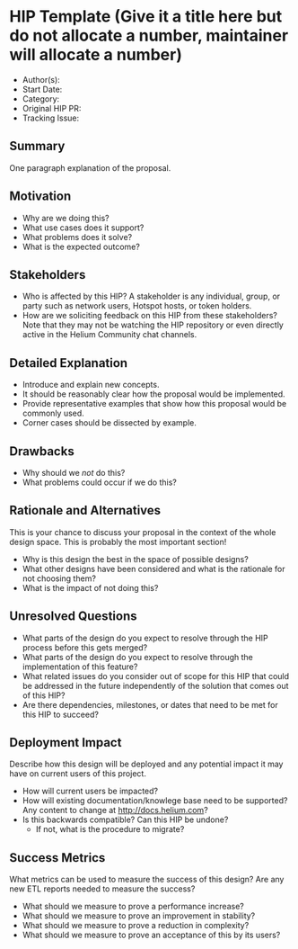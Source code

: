 # HIP Template (Give it a title here but do not allocate a number, maintainer will allocate a number)

- Author(s): <!-- your GitHub @username -->
- Start Date: <!-- fill me in with today's date, YYYY-MM-DD -->
- Category: <!-- economic, technical, meta -->
- Original HIP PR: <!-- leave this empty; maintainer will fill in ID of this pull request -->
- Tracking Issue: <!-- leave this empty; maintainer will create a discussion issue -->

## Summary

One paragraph explanation of the proposal.

<!-- Read the content requests in all sections before starting to write any section. -->

## Motivation

- Why are we doing this?
- What use cases does it support?
- What problems does it solve?
- What is the expected outcome?

## Stakeholders

- Who is affected by this HIP? A stakeholder is any individual, group, or party such as network 
  users, Hotspot hosts, or token holders.
- How are we soliciting feedback on this HIP from these stakeholders? Note that they may not be
  watching the HIP repository or even directly active in the Helium Community chat channels.

## Detailed Explanation

- Introduce and explain new concepts.
- It should be reasonably clear how the proposal would be implemented.
- Provide representative examples that show how this proposal would be commonly used.
- Corner cases should be dissected by example.

## Drawbacks

- Why should we _not_ do this?
- What problems could occur if we do this?

## Rationale and Alternatives

This is your chance to discuss your proposal in the context of the whole design space. This is
probably the most important section!

- Why is this design the best in the space of possible designs?
- What other designs have been considered and what is the rationale for not choosing them?
- What is the impact of not doing this?

## Unresolved Questions

- What parts of the design do you expect to resolve through the HIP process before this gets merged?
- What parts of the design do you expect to resolve through the implementation of this feature?
- What related issues do you consider out of scope for this HIP that could be addressed in the
  future independently of the solution that comes out of this HIP?
- Are there dependencies, milestones, or dates that need to be met for this HIP to succeed?

## Deployment Impact

Describe how this design will be deployed and any potential impact it may have on current users of
this project.

- How will current users be impacted?
- How will existing documentation/knowlege base need to be supported? Any content to change at
  <http://docs.helium.com>?
- Is this backwards compatible? Can this HIP be undone?
  - If not, what is the procedure to migrate?

## Success Metrics

What metrics can be used to measure the success of this design? Are any new ETL reports needed to
measure the success?

- What should we measure to prove a performance increase?
- What should we measure to prove an improvement in stability?
- What should we measure to prove a reduction in complexity?
- What should we measure to prove an acceptance of this by its users?
